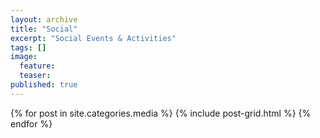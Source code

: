 ```yaml
---
layout: archive
title: "Social"
excerpt: "Social Events & Activities"
tags: []
image:
  feature:
  teaser:
published: true
---
```


<div class="tiles">
{% for post in site.categories.media %}
  {% include post-grid.html %}
{% endfor %}
</div><!-- /.tiles -->
